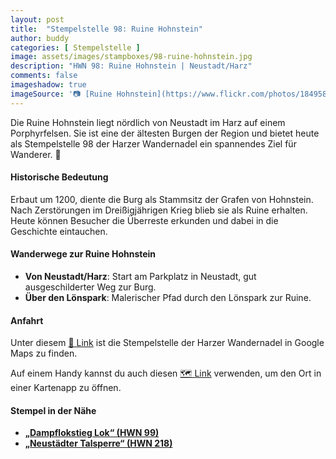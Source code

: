 ```yaml
---
layout: post
title:  "Stempelstelle 98: Ruine Hohnstein"
author: buddy
categories: [ Stempelstelle ]
image: assets/images/stampboxes/98-ruine-hohnstein.jpg
description: "HWN 98: Ruine Hohnstein | Neustadt/Harz"
comments: false
imageshadow: true
imageSource: '📷 [Ruine Hohnstein](https://www.flickr.com/photos/184958786@N04/49212569986/) von Carola Ballat unter Lizenz [CC BY-SA 2.0](https://creativecommons.org/licenses/by-sa/2.0/)'
---
```


Die Ruine Hohnstein liegt nördlich von Neustadt im Harz auf einem Porphyrfelsen. Sie ist eine der ältesten Burgen der Region und bietet heute als Stempelstelle 98 der Harzer Wandernadel ein spannendes Ziel für Wanderer. 🏰

#### Historische Bedeutung

Erbaut um 1200, diente die Burg als Stammsitz der Grafen von Hohnstein. Nach Zerstörungen im Dreißigjährigen Krieg blieb sie als Ruine erhalten. Heute können Besucher die Überreste erkunden und dabei in die Geschichte eintauchen.

#### Wanderwege zur Ruine Hohnstein

- **Von Neustadt/Harz**: Start am Parkplatz in Neustadt, gut ausgeschilderter Weg zur Burg.
- **Über den Lönspark**: Malerischer Pfad durch den Lönspark zur Ruine.

#### Anfahrt

Unter diesem [📍 Link](https://www.google.com/maps/dir/?api=1&origin=&destination=51.5698%2C%2010.83748) ist die Stempelstelle der Harzer Wandernadel in Google Maps zu finden.

<div class="android-only">
  Auf einem Handy kannst du auch diesen 
  <a href="geo:51.5698,10.83748">🗺️ Link</a> 
  verwenden, um den Ort in einer Kartenapp zu öffnen.
  <p></p>
</div>

#### Stempel in der Nähe

- [**„Dampflokstieg Lok“ (HWN 99)**](/stempelstelle-99-harzer-holzdampflok)
- [**„Neustädter Talsperre“ (HWN 218)**](/stempelstelle-218-neustaedter-talsperre)
